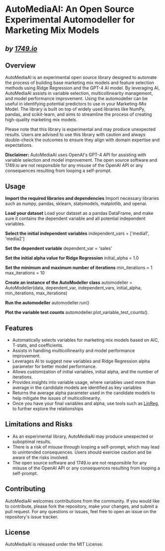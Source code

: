 # AutoMediaAI: An Open Source Experimental Automodeller for Marketing Mix Models

## _by [1749.io](https://1749.io)_

## Overview

AutoMediaAI is an experimental open source library designed to automate the process of building base marketing mix models and feature selection methods using Ridge Regression and the GPT-4 AI model. By leveraging AI, AutoMediaAI assists in variable selection, multicollinearity management, and model performance improvement. Using the automodeller can be useful in identifying potential predictors to use in your Marketing-Mix Model. The library is built on top of widely used libraries like NumPy, pandas, and scikit-learn, and aims to streamline the process of creating high-quality marketing mix models.

Please note that this library is experimental and may produce unexpected results. Users are advised to use this library with caution and always double-check the outcomes to ensure they align with domain expertise and expectations.

**Disclaimer:** AutoMediaAI uses OpenAI's GPT-4 API for assisting with variable selection and model improvement. The open source software and 1749.io are not responsible for any misuse of the OpenAI API or any consequences resulting from looping a self-prompt.

## Usage

**Import the required libraries and dependencies**
Import necessary libraries such as numpy, pandas, sklearn, statsmodels, matplotlib, and openai.
   
**Load your dataset**
Load your dataset as a pandas DataFrame, and make sure it contains the dependent variable and all potential independent variables.

**Select the initial independent variables**
independent_vars = ['media1', 'media2']

**Set the dependent variable**
dependent_var = 'sales'

**Set the initial alpha value for Ridge Regression**
initial_alpha = 1.0

**Set the minimum and maximum number of iterations**
min_iterations = 1
max_iterations = 10

**Create an instance of the AutoModeller class**
automodeller = AutoModeller(data, dependent_var, independent_vars, initial_alpha, min_iterations, max_iterations)

**Run the automodeller**
automodeller.run()

**Plot the variable test counts**
automodeller.plot_variable_test_counts().



## Features
- Automatically selects variables for marketing mix models based on AIC, T-stats, and coefficients.
- Assists in handling multicollinearity and model performance improvement.
- Leverages AI to suggest new variables and Ridge Regression alpha parameter for better model performance.
- Allows customization of initial variables, initial alpha, and the number of iterations.
- Provides insights into variable usage, where variables used more than average in the candidate models are identified as key variables
- Returns the average alpha parameter used in the candidate models to help mitigate the issues of multicollinearity.
- Once you have your final variables and alpha, use tools such as [LinReg](https://linreg.tools), to further explore the relationships


## Limitations and Risks
- As an experimental library, AutoMediaAI may produce unexpected or suboptimal results.
- There is a risk of misuse through looping a self-prompt, which may lead to unintended consequences. Users should exercise caution and be aware of the risks involved.
- The open source software and 1749.io are not responsible for any misuse of the OpenAI API or any consequences resulting from looping a self-prompt.

## Contributing
AutoMediaAI welcomes contributions from the community. If you would like to contribute, please fork the repository, make your changes, and submit a pull request. For any questions or issues, feel free to open an issue on the repository's issue tracker.

## License
AutoMediaAI is released under the MIT License.


